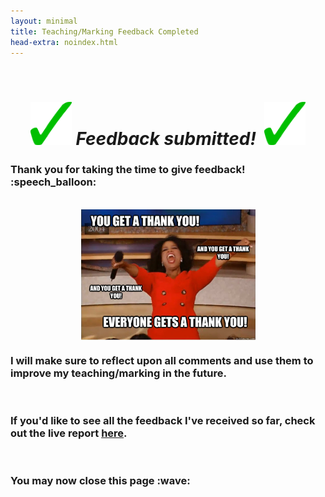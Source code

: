 ```yaml
---
layout: minimal
title: Teaching/Marking Feedback Completed
head-extra: noindex.html
---
```

<div class="text-center">
<br>
  <h1 style="text-align: center;"><img style="font-size: 14px;" src="https://github.com/b-kennedy0/b-kennedy0.github.io/blob/master/assets/img/greentick.png?raw=true" alt="" width="66" height="69" />&nbsp;<em>Feedback submitted!</em>&nbsp;&nbsp;<img style="font-size: 14px;" src="https://github.com/b-kennedy0/b-kennedy0.github.io/blob/master/assets/img/greentick.png?raw=true" alt="" width="66" height="69" /></h1>
<h3>Thank you for taking the time to give feedback! :speech_balloon:</h3>
<br /><img style="font-size: 14px; display: block; margin-left: auto; margin-right: auto;" src="https://github.com/b-kennedy0/b-kennedy0.github.io/blob/master/assets/img/ty-meme.jpeg?raw=true" alt="" width="279" height="209" />
<h3>I will make sure to reflect upon all comments and use them to improve my teaching/marking in the future.</h3>
<p>&nbsp;</p>
<h3>If you'd like to see all the feedback I've received so far, check out the live report <a href="https://datastudio.google.com/reporting/2538d5c2-e58c-4652-9c30-3a66c5b61947">here</a>.</h3>
<p>&nbsp;</p>
<h3>You may now close this page :wave:</h3>
</div>
